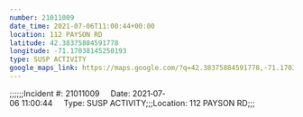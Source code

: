 ```yaml
---
number: 21011009
date_time: 2021-07-06T11:00:44+00:00
location: 112 PAYSON RD
latitude: 42.38375884591778
longitude: -71.17038145250193
type: SUSP ACTIVITY
google_maps_link: https://maps.google.com/?q=42.38375884591778,-71.17038145250193
---
```


;;;;;;Incident #: 21011009     Date: 2021‐07‐06 11:00:44     Type: SUSP ACTIVITY;;;Location: 112 PAYSON RD;;;
